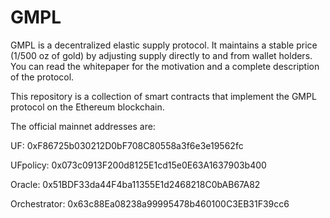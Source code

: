 # GMPL
GMPL is a decentralized elastic supply protocol. It maintains a stable price (1/500 oz of gold) by adjusting supply directly to and from wallet holders. You can read the whitepaper for the motivation and a complete description of the protocol.

This repository is a collection of smart contracts that implement the GMPL protocol on the Ethereum blockchain.

The official mainnet addresses are:

UF: 0xF86725b030212D0bF708C80558a3f6e3e19562fc

UFpolicy: 0x073c0913F200d8125E1cd15e0E63A1637903b400

Oracle: 0x51BDF33da44F4ba11355E1d2468218C0bAB67A82

Orchestrator: 0x63c88Ea08238a99995478b460100C3EB31F39cc6
